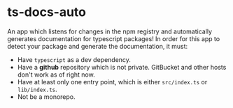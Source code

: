 # ts-docs-auto

An app which listens for changes in the npm registry and automatically generates documentation for typescript packages! In order for this app to detect your package and generate the documentation, it must:

- Have `typescript` as a dev dependency.
- Have a **github** repository which is not private. GitBucket and other hosts don't work as of right now.
- Have at least only one entry point, which is either `src/index.ts` or `lib/index.ts`.
- Not be a monorepo. 